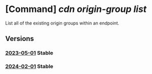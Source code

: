 # [Command] _cdn origin-group list_

List all of the existing origin groups within an endpoint.

## Versions

### [2023-05-01](/Resources/mgmt-plane/L3N1YnNjcmlwdGlvbnMve30vcmVzb3VyY2Vncm91cHMve30vcHJvdmlkZXJzL21pY3Jvc29mdC5jZG4vcHJvZmlsZXMve30vZW5kcG9pbnRzL3t9L29yaWdpbmdyb3Vwcw==/2023-05-01.xml) **Stable**

<!-- mgmt-plane /subscriptions/{}/resourcegroups/{}/providers/microsoft.cdn/profiles/{}/endpoints/{}/origingroups 2023-05-01 -->

### [2024-02-01](/Resources/mgmt-plane/L3N1YnNjcmlwdGlvbnMve30vcmVzb3VyY2Vncm91cHMve30vcHJvdmlkZXJzL21pY3Jvc29mdC5jZG4vcHJvZmlsZXMve30vZW5kcG9pbnRzL3t9L29yaWdpbmdyb3Vwcw==/2024-02-01.xml) **Stable**

<!-- mgmt-plane /subscriptions/{}/resourcegroups/{}/providers/microsoft.cdn/profiles/{}/endpoints/{}/origingroups 2024-02-01 -->
